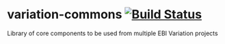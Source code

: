 # variation-commons [![Build Status](https://travis-ci.com/EBIvariation/variation-commons.svg?branch=master)](https://travis-ci.com/EBIvariation/variation-commons)
Library of core components to be used from multiple EBI Variation projects

